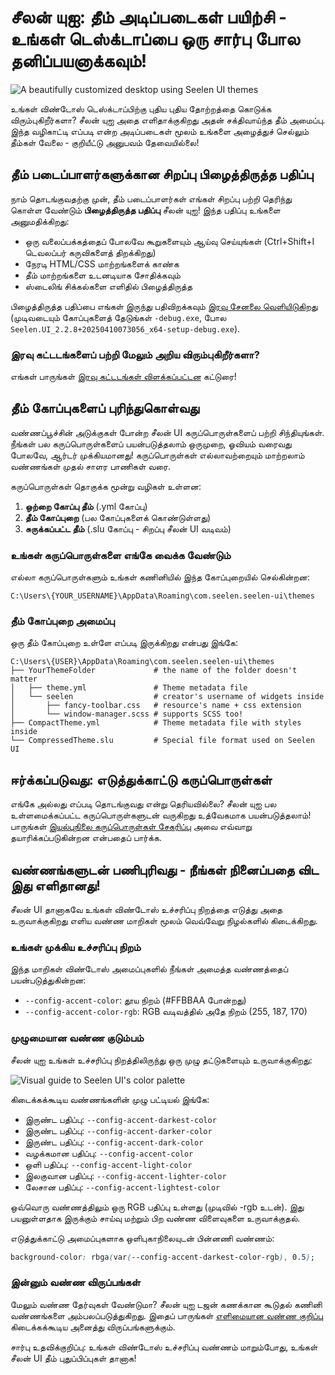 # சீலன் யுஐ: தீம் அடிப்படைகள் பயிற்சி - உங்கள் டெஸ்க்டாப்பை ஒரு சார்பு போல தனிப்பயனாக்கவும்!

![A beautifully customized desktop using Seelen UI themes](https://raw.githubusercontent.com/Seelen-Inc/sl-blogs/refs/heads/master/blog/seelen-ui-theme-tutorial/image.png)

உங்கள் விண்டோஸ் டெஸ்க்டாப்பிற்கு புதிய புதிய தோற்றத்தை கொடுக்க விரும்புகிறீர்களா? சீலன் யுஐ அதை எளிதாக்குகிறது
 அதன் சக்திவாய்ந்த தீம் அமைப்பு. இந்த வழிகாட்டி எப்படி என்ற அடிப்படைகள் மூலம் உங்களை அழைத்துச் செல்லும்
 தீம்கள் வேலை - குறியீட்டு அனுபவம் தேவையில்லை!

## தீம் படைப்பாளர்களுக்கான சிறப்பு பிழைத்திருத்த பதிப்பு

நாம் தொடங்குவதற்கு முன், தீம் படைப்பாளர்கள் எங்கள் சிறப்பு பற்றி தெரிந்து கொள்ள வேண்டும் **பிழைத்திருத்த பதிப்பு**
சீலன் யுஐ! இந்த பதிப்பு உங்களை அனுமதிக்கிறது:

* ஒரு வலைப்பக்கத்தைப் போலவே கூறுகளையும் ஆய்வு செய்யுங்கள் (Ctrl+Shift+I டெவலப்பர் கருவிகளைத் திறக்கிறது)
* நேரடி HTML/CSS மாற்றங்களைக் காண்க
* தீம் மாற்றங்களை உடனடியாக சோதிக்கவும்
* ஸ்டைலிங் சிக்கல்களை எளிதில் பிழைத்திருத்த

பிழைத்திருத்த பதிப்பை எங்கள் இருந்து பதிவிறக்கவும்
[இரவு சேனலை வெளியிடுகிறது](https://seelen.io/apps/seelen-ui/releases/nightly)
(முடிவடையும் கோப்புகளைத் தேடுங்கள் `-debug.exe`, போல
`Seelen.UI_2.2.8+20250410073056_x64-setup-debug.exe`).

### இரவு கட்டடங்களைப் பற்றி மேலும் அறிய விரும்புகிறீர்களா?

எங்கள் பாருங்கள்
[இரவு கட்டடங்கள் விளக்கப்பட்டன](https://seelen.io/blog/seelen-ui-nightly) கட்டுரை!

## தீம் கோப்புகளைப் புரிந்துகொள்வது

வண்ணப்பூச்சின் அடுக்குகள் போன்ற சீலன் UI கருப்பொருள்களைப் பற்றி சிந்தியுங்கள். நீங்கள் பல கருப்பொருள்களைப் பயன்படுத்தலாம்
 ஒருமுறை, ஓவியம் வரைவது போலவே, ஆர்டர் முக்கியமானது! கருப்பொருள்கள் எல்லாவற்றையும் மாற்றலாம்
 வண்ணங்கள் முதல் சாளர பாணிகள் வரை.

கருப்பொருள்கள் தொகுக்க மூன்று வழிகள் உள்ளன:

1. **ஒற்றை கோப்பு தீம்** (.yml கோப்பு)
2. **தீம் கோப்புறை** (பல கோப்புகளைக் கொண்டுள்ளது)
3. **சுருக்கப்பட்ட தீம்** (.slu கோப்பு - சிறப்பு சீலன் UI வடிவம்)

### உங்கள் கருப்பொருள்களை எங்கே வைக்க வேண்டும்

எல்லா கருப்பொருள்களும் உங்கள் கணினியில் இந்த கோப்புறையில் செல்கின்றன:

```text
C:\Users\{YOUR_USERNAME}\AppData\Roaming\com.seelen.seelen-ui\themes
```

### தீம் கோப்புறை அமைப்பு

ஒரு தீம் கோப்புறை உள்ளே எப்படி இருக்கிறது என்பது இங்கே:

```text
C:\Users\{USER}\AppData\Roaming\com.seelen.seelen-ui\themes
├── YourThemeFolder             # the name of the folder doesn't matter
│   ├── theme.yml               # Theme metadata file
│   └── seelen                  # creator's username of widgets inside
│       ├── fancy-toolbar.css   # resource's name + css extension
│       └── window-manager.scss # supports SCSS too!
├── CompactTheme.yml            # Theme metadata file with styles inside
└── CompressedTheme.slu         # Special file format used on Seelen UI
```

## ஈர்க்கப்படுவது: எடுத்துக்காட்டு கருப்பொருள்கள்

எங்கே அல்லது எப்படி தொடங்குவது என்று தெரியவில்லை? சீலன் யுஐ பல உள்ளமைக்கப்பட்ட கருப்பொருள்களுடன் வருகிறது
 உத்வேகமாக பயன்படுத்தலாம்! பாருங்கள்
[இயல்புநிலை கருப்பொருள்கள் சேகரிப்பு](https://github.com/eythaann/Seelen-UI/tree/master/static/themes)
அவை எவ்வாறு தயாரிக்கப்படுகின்றன என்பதைப் பார்க்க.

## வண்ணங்களுடன் பணிபுரிவது - நீங்கள் நினைப்பதை விட இது எளிதானது!

சீலன் UI தானாகவே உங்கள் விண்டோஸ் உச்சரிப்பு நிறத்தை எடுத்து அதை உருவாக்குகிறது
 எளிய வண்ண மாறிகள் மூலம் வெவ்வேறு நிழல்களில் கிடைக்கிறது.

### உங்கள் முக்கிய உச்சரிப்பு நிறம்

இந்த மாறிகள் விண்டோஸ் அமைப்புகளில் நீங்கள் அமைத்த வண்ணத்தைப் பயன்படுத்துகின்றன:

* `--config-accent-color`: தூய நிறம் (#FFBBAA போன்றது)
* `--config-accent-color-rgb`: RGB வடிவத்தில் அதே நிறம் (255, 187, 170)

### முழுமையான வண்ண குடும்பம்

சீலன் யுஐ உங்கள் உச்சரிப்பு நிறத்திலிருந்து ஒரு முழு தட்டுகளையும் உருவாக்குகிறது:

![Visual guide to Seelen UI's color palette](https://raw.githubusercontent.com/Seelen-Inc/sl-blogs/refs/heads/master/blog/seelen-ui-theme-tutorial/colors.png)

கிடைக்கக்கூடிய வண்ணங்களின் முழு பட்டியல் இங்கே:

* இருண்ட பதிப்பு: `--config-accent-darkest-color`
* இருண்ட பதிப்பு: `--config-accent-darker-color`
* இருண்ட பதிப்பு: `--config-accent-dark-color`
* வழக்கமான பதிப்பு: `--config-accent-color`
* ஒளி பதிப்பு: `--config-accent-light-color`
* இலகுவான பதிப்பு: `--config-accent-lighter-color`
* லேசான பதிப்பு: `--config-accent-lightest-color`

ஒவ்வொரு வண்ணத்திலும் ஒரு RGB பதிப்பு உள்ளது (முடிவில் -rgb உடன்). இது பயனுள்ளதாக இருக்கும்
 சாய்வு மற்றும் பிற வண்ண விளைவுகளை உருவாக்குதல்.

எடுத்துக்காட்டு அமைப்புகளாக ஒளிபுகாநிலையுடன் பின்னணி வண்ணம்:

```css
background-color: rbga(var(--config-accent-darkest-color-rgb), 0.5);
```

### இன்னும் வண்ண விருப்பங்கள்

மேலும் வண்ண தேர்வுகள் வேண்டுமா? சீலன் யுஐ டஜன் கணக்கான கூடுதல் கணினி வண்ணங்களை அம்பலப்படுத்துகிறது.
 இதைப் பாருங்கள்
[எளிமையான வண்ண குறிப்பு](https://gist.github.com/eythaann/cd9a3cda0206ce23a17f5ea00ec2ba06)
கிடைக்கக்கூடிய அனைத்து விருப்பங்களுக்கும்.

சார்பு உதவிக்குறிப்பு: உங்கள் விண்டோஸ் உச்சரிப்பு வண்ணம் மாறும்போது, ​​உங்கள் சீலன் UI தீம் புதுப்பிப்புகள்
 தானாக!
